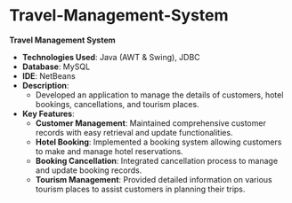 # Travel-Management-System


**Travel Management System**

- **Technologies Used**: Java (AWT & Swing), JDBC
- **Database**: MySQL
- **IDE**: NetBeans
- **Description**: 
  - Developed an application to manage the details of customers, hotel bookings, cancellations, and tourism places.
- **Key Features**:
  - **Customer Management**: Maintained comprehensive customer records with easy retrieval and update functionalities.
  - **Hotel Booking**: Implemented a booking system allowing customers to make and manage hotel reservations.
  - **Booking Cancellation**: Integrated cancellation process to manage and update booking records.
  - **Tourism Management**: Provided detailed information on various tourism places to assist customers in planning their trips.
